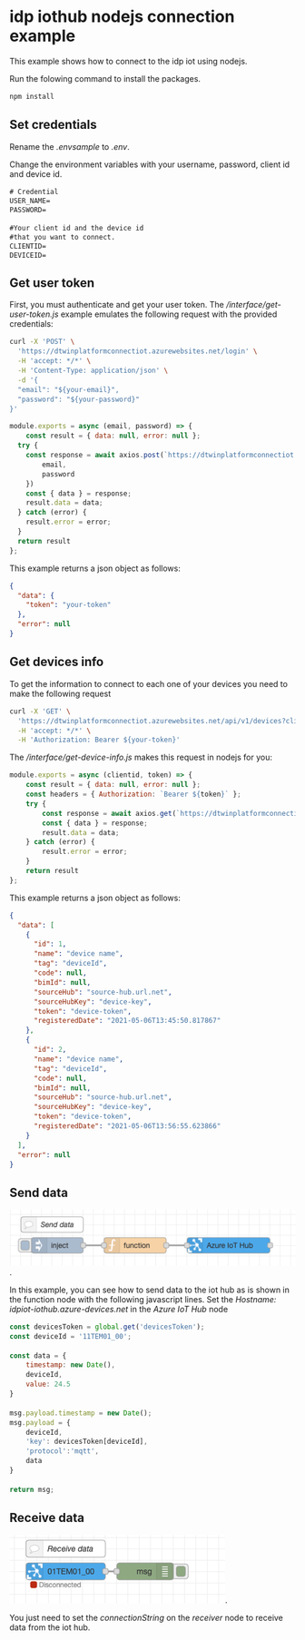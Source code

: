 # idp iothub nodejs connection example

This example shows how to connect to the idp iot using nodejs. 

Run the folowing command to install the packages.

```zsh
npm install
```

## Set credentials

Rename the *.envsample* to *.env*.

Change the environment variables with your username, password, client id and device id.

```
# Credential
USER_NAME=
PASSWORD=

#Your client id and the device id
#that you want to connect.
CLIENTID=
DEVICEID=
```

## Get user token

First, you must authenticate and get your user token. The */interface/get-user-token.js* example emulates the following request with the provided credentials:

```zsh
curl -X 'POST' \
  'https://dtwinplatformconnectiot.azurewebsites.net/login' \
  -H 'accept: */*' \
  -H 'Content-Type: application/json' \
  -d '{
  "email": "${your-email}",
  "password": "${your-password}"
}'
```

```js
module.exports = async (email, password) => {
    const result = { data: null, error: null };
  try {
    const response = await axios.post(`https://dtwinplatformconnectiot.azurewebsites.net/login`, {
        email,
        password
    })
    const { data } = response;
    result.data = data;
  } catch (error) {
    result.error = error;
  }
  return result 
};
```

This example returns a json object as follows:

```json
{
  "data": {
    "token": "your-token"
  },
  "error": null
}
```

## Get devices info

To get the information to connect to each one of your devices you need to make the following request

```zsh
curl -X 'GET' \
  'https://dtwinplatformconnectiot.azurewebsites.net/api/v1/devices?clientid=${your-clientID}' \
  -H 'accept: */*' \
  -H 'Authorization: Bearer ${your-token}'
```

The */interface/get-device-info.js* makes this request in nodejs for you:

```js
module.exports = async (clientid, token) => {
    const result = { data: null, error: null };
    const headers = { Authorization: `Bearer ${token}` };
    try {
        const response = await axios.get(`https://dtwinplatformconnectiot.azurewebsites.net/api/v1/devices?clientid=${clientid}`, { headers })
        const { data } = response;
        result.data = data;
    } catch (error) {
        result.error = error;
    }
    return result 
};
```

This example returns a json object as follows:

```json
{
  "data": [
    {
      "id": 1,
      "name": "device name",
      "tag": "deviceId",
      "code": null,
      "bimId": null,
      "sourceHub": "source-hub.url.net",
      "sourceHubKey": "device-key",
      "token": "device-token",
      "registeredDate": "2021-05-06T13:45:50.817867"
    },
    {
      "id": 2,
      "name": "device name",
      "tag": "deviceId",
      "code": null,
      "bimId": null,
      "sourceHub": "source-hub.url.net",
      "sourceHubKey": "device-key",
      "token": "device-token",
      "registeredDate": "2021-05-06T13:56:55.623866"
    }
  ],
  "error": null
}
```
## Send data

![alt text](https://github.com/JoBaAl/idp-iothub-connection-examples/blob/main/img/send-data.png).

In this example, you can see how to send data to the iot hub as is shown in the function node with the following javascript lines. Set the *Hostname: idpiot-iothub.azure-devices.net* in the *Azure IoT Hub* node 

```js
const devicesToken = global.get('devicesToken');
const deviceId = '11TEM01_00';

const data = {
    timestamp: new Date(),
    deviceId,
    value: 24.5
}

msg.payload.timestamp = new Date();
msg.payload = {
    deviceId,
    'key': devicesToken[deviceId],
    'protocol':'mqtt',
    data
}

return msg;
```

## Receive data

![alt text](https://github.com/JoBaAl/idp-iothub-connection-examples/blob/main/img/receive-data.png).

You just need to set the *connectionString* on the *receiver* node to receive data from the iot hub. 





